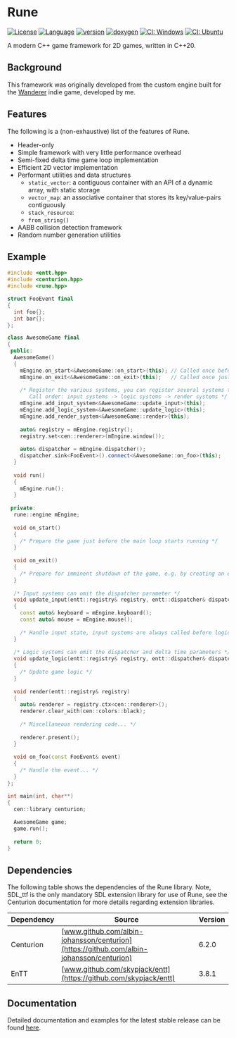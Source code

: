 # Rune

[![License](https://img.shields.io/badge/license-MIT-blue.svg)](https://opensource.org/licenses/MIT)
[![Language](https://img.shields.io/badge/C%2B%2B-20-blue.svg)](https://en.wikipedia.org/wiki/C%2B%2B#Standardization)
[![version](https://img.shields.io/github/v/release/albin-johansson/rune)](https://github.com/albin-johansson/rune/releases)
[![doxygen](https://img.shields.io/badge/doxygen-stable-blue)](https://albin-johansson.github.io/rune/)
[![CI: Windows](https://github.com/albin-johansson/rune/actions/workflows/windows.yml/badge.svg?branch=dev)](https://github.com/albin-johansson/rune/actions/workflows/windows.yml)
[![CI: Ubuntu](https://github.com/albin-johansson/rune/actions/workflows/ubuntu.yml/badge.svg?branch=dev)](https://github.com/albin-johansson/rune/actions/workflows/ubuntu.yml)

A modern C++ game framework for 2D games, written in C++20.

## Background

This framework was originally developed from the custom engine built for the
[Wanderer](https://github.com/albin-johansson/wanderer) indie game, developed by me.

## Features

The following is a (non-exhaustive) list of the features of Rune.

* Header-only
* Simple framework with very little performance overhead
* Semi-fixed delta time game loop implementation
* Efficient 2D vector implementation
* Performant utilities and data structures
    * `static_vector`: a contiguous container with an API of a dynamic array, with static storage
    * `vector_map`: an associative container that stores its key/value-pairs contiguously
    * `stack_resource`:
    * `from_string()`
* AABB collision detection framework
* Random number generation utilities

## Example

```C++
#include <entt.hpp>
#include <centurion.hpp>
#include <rune.hpp>

struct FooEvent final 
{
  int foo{};
  int bar{};
};

class AwesomeGame final
{
 public:
  AwesomeGame()
  {
    mEngine.on_start<&AwesomeGame::on_start>(this); // Called once before the game loop starts running
    mEngine.on_exit<&AwesomeGame::on_exit>(this);   // Called once just before shutdown
    
    /* Register the various systems, you can register several systems to these different categories. 
       Call order: input systems -> logic systems -> render systems */
    mEngine.add_input_system<&AwesomeGame::update_input>(this);
    mEngine.add_logic_system<&AwesomeGame::update_logic>(this);
    mEngine.add_render_system<&AwesomeGame::render>(this);
    
    auto& registry = mEngine.registry();
    registry.set<cen::renderer>(mEngine.window());
    
    auto& dispatcher = mEngine.dispatcher();
    dispatcher.sink<FooEvent>().connect<&AwesomeGame::on_foo>(this);
  }
  
  void run()
  {
    mEngine.run();
  }
  
 private:
  rune::engine mEngine;
  
  void on_start() 
  {
    /* Prepare the game just before the main loop starts running */
  }
  
  void on_exit() 
  {
    /* Prepare for imminent shutdown of the game, e.g. by creating an exit save */
  }
  
  /* Input systems can omit the dispatcher parameter */
  void update_input(entt::registry& registry, entt::dispatcher& dispatcher)
  {
    const auto& keyboard = mEngine.keyboard();
    const auto& mouse = mEngine.mouse();
    
    /* Handle input state, input systems are always called before logic systems. */
  }
  
  /* Logic systems can omit the dispatcher and delta time parameters */
  void update_logic(entt::registry& registry, entt::dispatcher& dispatcher, float dt)
  {
    /* Update game logic */
  }
  
  void render(entt::registry& registry)
  {
    auto& renderer = registry.ctx<cen::renderer>();
    renderer.clear_with(cen::colors::black);
    
    /* Miscellaneous rendering code... */
    
    renderer.present();
  }
  
  void on_foo(const FooEvent& event)
  {
    /* Handle the event... */
  }
};

int main(int, char**)
{
  cen::library centurion;
  
  AwesomeGame game;
  game.run();
  
  return 0;
}
```

## Dependencies

The following table shows the dependencies of the Rune library. Note, SDL_ttf is the only mandatory
SDL extension library for use of Rune, see the Centurion documentation for more details regarding
extension libraries.

| Dependency          | Source                                                                                   | Version |
| ------------------- | ---------------------------------------------------------------------------------------- | ------- |
| Centurion           | [www.github.com/albin-johansson/centurion](https://github.com/albin-johansson/centurion) | 6.2.0   |
| EnTT                | [www.github.com/skypjack/entt](https://github.com/skypjack/entt)                         | 3.8.1   |

## Documentation

Detailed documentation and examples for the latest stable release can be
found [here](https://albin-johansson.github.io/centurion/).
